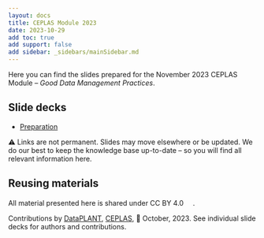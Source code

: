 ```yaml
---
layout: docs
title: CEPLAS Module 2023
date: 2023-10-29
add toc: true
add support: false
add sidebar: _sidebars/mainSidebar.md
---
```


Here you can find the slides prepared for the November 2023 CEPLAS Module &ndash; *Good Data Management Practices*.

## Slide decks

- <a href="./0-preparation.html" target="_blank">Preparation</a>
<!-- - <a href="./Block01-WelcomeIntro.html" target="_blank">Block 1  &ndash; Welcome and intro</a>
- <a href="./Block02-DataPLANT-ARC.html" target="_blank">Block 2  &ndash; DataPLANT and ARCs</a>
- <a href="./Block03-ARCitect-HandsOn.html" target="_blank">Block 3  &ndash; ARC and ARCitect Hands-On</a>
- <a href="./Block06-MetadataISA.html" target="_blank">Block 6  &ndash; Metadata and ISA</a>
- <a href="./Block07-Swate-HandsOn.html" target="_blank">Block 7  &ndash; Swate Hands-On</a>
- <a href="./Block08-ARC-ecosystem-demo.html" target="_blank">Block 8  &ndash; ARC ecosystem</a> -->

:warning: Links are not permanent. Slides may move elsewhere or be updated. We do our best to keep the knowledge base up-to-date &ndash; so you will find all relevant information here.

## Reusing materials

All material presented here is shared under CC BY 4.0 <a href="https://creativecommons.org/licenses/by/4.0/"><img src="https://mirrors.creativecommons.org/presskit/buttons/88x31/svg/by.svg" style="height:15px"></a>.

Contributions by [DataPLANT](https://nfdi4plants.org/), [CEPLAS](https://ceplas.eu), 📆 October, 2023.
See individual slide decks for authors and contributions.
